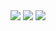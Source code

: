 <img src="drawable/preview.mp4" >
<img src="drawable/screenshot_1702847941.png" >
<img src="drawable/screenshot_1702847948.png" >
